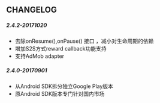 ## CHANGELOG

##### 2.4.2-20171020
* 去除onResume(),onPause() 接口 ，减小对生命周期的依赖
* 增加S2S方式reward callback功能支持
* 支持AdMob adapter


##### 2.4.0-20170901
* 从Android SDK拆分独立Google Play版本
* 原Android SDK版本专门针对国内市场

